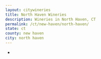 ```yaml
---
layout: citywineries
title: North Haven Wineries
description: Wineries in North Haven, CT
permalink: /ct/new-haven/north-haven/
state: ct
county: new haven
city: north haven
---
```

-
